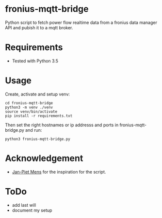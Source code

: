 # fronius-mqtt-bridge

Python script to fetch power flow realtime data from a fronius data manager API and pubish it to a mqtt broker.

# Requirements
* Tested with Python 3.5

# Usage
Create, activate and setup venv:

```
cd fronius-mqtt-bridge
python3 -m venv ./venv
source venv/bin/activate
pip install -r requirements.txt
```

Then set the right hostnames or ip addresss and ports in fronius-mqtt-bridge.py and run:

```
python3 fronius-mqtt-bridge.py
```

# Acknowledgement
* [Jan-Piet Mens](https://jpmens.net/2013/03/10/visualizing-energy-consumption-with-mqtt/) for the inspiration for the script.

# ToDo

* add last will
* document my setup